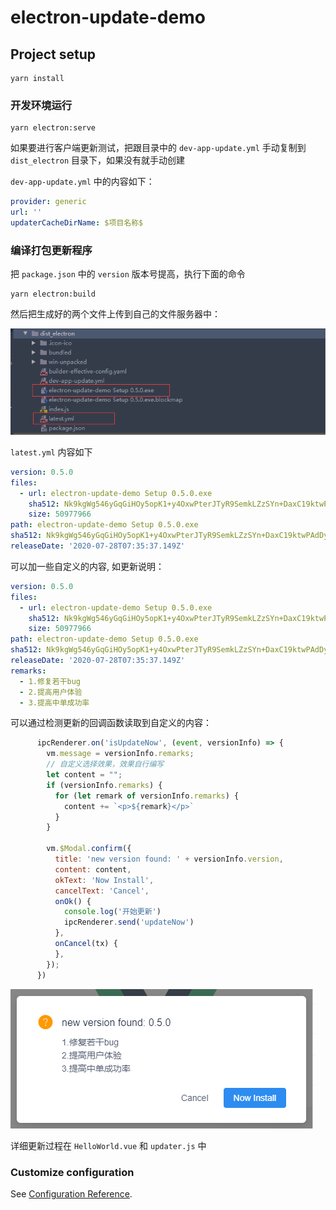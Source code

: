 # electron-update-demo

## Project setup
```
yarn install
```

### 开发环境运行
```
yarn electron:serve
```

如果要进行客户端更新测试，把跟目录中的 `dev-app-update.yml` 手动复制到 `dist_electron` 目录下，如果没有就手动创建

`dev-app-update.yml` 中的内容如下：
```yaml
provider: generic
url: ''
updaterCacheDirName: $项目名称$
```

### 编译打包更新程序
把 `package.json` 中的 `version` 版本号提高，执行下面的命令
```
yarn electron:build
```
然后把生成好的两个文件上传到自己的文件服务器中：

![build](./screenshot/build.png)

`latest.yml` 内容如下
```yaml
version: 0.5.0
files:
  - url: electron-update-demo Setup 0.5.0.exe
    sha512: Nk9kgWg546yGqGiHOy5opK1+y4OxwPterJTyR9SemkLZzSYn+DaxC19ktwPAdDyZ30BQA222OlNjLJ3oN95PFA==
    size: 50977966
path: electron-update-demo Setup 0.5.0.exe
sha512: Nk9kgWg546yGqGiHOy5opK1+y4OxwPterJTyR9SemkLZzSYn+DaxC19ktwPAdDyZ30BQA222OlNjLJ3oN95PFA==
releaseDate: '2020-07-28T07:35:37.149Z'
```
可以加一些自定义的内容, 如更新说明：
```yaml
version: 0.5.0
files:
  - url: electron-update-demo Setup 0.5.0.exe
    sha512: Nk9kgWg546yGqGiHOy5opK1+y4OxwPterJTyR9SemkLZzSYn+DaxC19ktwPAdDyZ30BQA222OlNjLJ3oN95PFA==
    size: 50977966
path: electron-update-demo Setup 0.5.0.exe
sha512: Nk9kgWg546yGqGiHOy5opK1+y4OxwPterJTyR9SemkLZzSYn+DaxC19ktwPAdDyZ30BQA222OlNjLJ3oN95PFA==
releaseDate: '2020-07-28T07:35:37.149Z'
remarks:
  - 1.修复若干bug
  - 2.提高用户体验
  - 3.提高中单成功率
```

可以通过检测更新的回调函数读取到自定义的内容：
```js
      ipcRenderer.on('isUpdateNow', (event, versionInfo) => {
        vm.message = versionInfo.remarks;
        // 自定义选择效果，效果自行编写
        let content = "";
        if (versionInfo.remarks) {
          for (let remark of versionInfo.remarks) {
            content += `<p>${remark}</p>`
          }
        }

        vm.$Modal.confirm({
          title: 'new version found: ' + versionInfo.version,
          content: content,
          okText: 'Now Install',
          cancelText: 'Cancel',
          onOk() {
            console.log('开始更新')
            ipcRenderer.send('updateNow')
          },
          onCancel(tx) {
          },
        });
      })
```
![updater](./screenshot/updater.png)

详细更新过程在 `HelloWorld.vue` 和 `updater.js` 中

### Customize configuration
See [Configuration Reference](https://cli.vuejs.org/config/).
